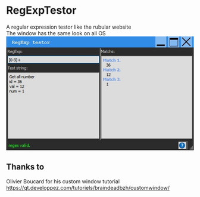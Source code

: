# RegExpTestor
A regular expression testor like the rubular website  
The window has the same look on all OS  
![Screenshot](rexptest.jpg)

## Thanks to
Olivier Boucard for his custom window tutorial
https://qt.developpez.com/tutoriels/braindeadbzh/customwindow/
